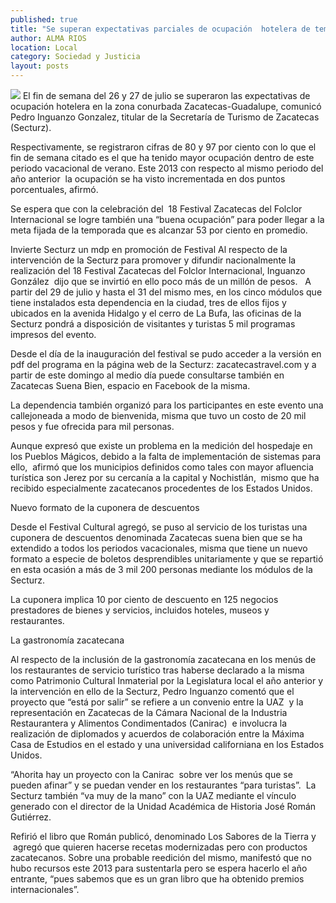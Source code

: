 ```yaml
---
published: true
title: "Se superan expectativas parciales de ocupación  hotelera de temporada, informa Pedro Inguanzo"
author: ALMA RIOS
location: Local
category: Sociedad y Justicia
layout: posts
---
```


![](http://i.imgur.com/UIHo9fam.jpg)
El fin de semana del 26 y 27 de julio se superaron las expectativas de ocupación hotelera en la zona conurbada Zacatecas-Guadalupe, comunicó Pedro Inguanzo Gonzalez, titular de la Secretaría de Turismo de Zacatecas (Secturz).

Respectivamente, se registraron cifras de 80 y 97 por ciento con lo que el fin de semana citado es el que ha tenido mayor ocupación dentro de este periodo vacacional de verano. Este 2013 con respecto al mismo periodo del año anterior  la ocupación se ha visto incrementada en dos puntos porcentuales, afirmó.

Se espera que con la celebración del  18 Festival Zacatecas del Folclor Internacional se logre también una “buena ocupación” para poder llegar a la meta fijada de la temporada que es alcanzar 53 por ciento en promedio.

Invierte Secturz un mdp 
en promoción de Festival
Al respecto de la intervención de la Secturz para promover y difundir nacionalmente la realización del 18 Festival Zacatecas del Folclor Internacional, Inguanzo González  dijo que se invirtió en ello poco más de un millón 
de pesos.  
A partir del 29 de julio y hasta el 31 del mismo mes, en los cinco módulos que tiene instalados esta dependencia en la ciudad, tres de ellos fijos y ubicados en la avenida Hidalgo y el cerro de La Bufa, las oficinas de la Secturz pondrá a disposición de visitantes y turistas 5 mil programas impresos del evento.

Desde el día de la inauguración del festival se pudo acceder a la versión en pdf del programa en la página web de la Secturz: zacatecastravel.com y a partir de este domingo al medio día puede consultarse también en Zacatecas Suena Bien, espacio en Facebook de la misma.

La dependencia también organizó para los participantes en este evento una callejoneada a modo de bienvenida, misma que tuvo un costo de 20 mil pesos y fue ofrecida para mil personas.

Aunque expresó que existe un problema en la medición del hospedaje en los Pueblos Mágicos, debido a la falta de implementación de sistemas para ello,  afirmó que los municipios definidos como tales con mayor afluencia turística son Jerez por su cercanía a la capital y Nochistlán,  mismo que ha recibido especialmente zacatecanos procedentes de los Estados Unidos.

Nuevo formato de la 
cuponera de descuentos

Desde el Festival Cultural agregó, se puso al servicio de los turistas una cuponera de descuentos denominada Zacatecas suena bien que se ha extendido a todos los periodos vacacionales, misma que tiene un nuevo formato a especie de boletos desprendibles unitariamente y que se repartió en esta ocasión a más de 3 mil 200 personas mediante los módulos de la Secturz.

La cuponera implica 10 por ciento de descuento en 125 negocios prestadores de bienes y servicios, incluidos hoteles, museos y restaurantes.

La gastronomía zacatecana

Al respecto de la inclusión de la gastronomía zacatecana en los menús de los restaurantes de servicio turístico tras haberse declarado a la misma como Patrimonio Cultural Inmaterial por la Legislatura local el año anterior y la intervención en ello de la Secturz, Pedro Inguanzo comentó que el proyecto que “está por salir” se refiere a un convenio entre la UAZ  y la representación en Zacatecas de la Cámara Nacional de la Industria Restaurantera y Alimentos Condimentados (Canirac)  e involucra la realización de diplomados y acuerdos de colaboración entre la Máxima Casa de Estudios en el estado y una universidad californiana en los Estados Unidos.

“Ahorita hay un proyecto con la Canirac  sobre ver los menús que se pueden afinar” y se puedan vender en los restaurantes “para turistas”.  La Secturz también “va muy de la mano” con la UAZ mediante el vínculo generado con el director de la Unidad Académica de Historia José Román Gutiérrez.

Refirió el libro que Román publicó, denominado Los Sabores de la Tierra y  agregó que quieren hacerse recetas modernizadas pero con productos zacatecanos.
Sobre una probable reedición del mismo, manifestó que no hubo recursos este 2013 para sustentarla pero se espera hacerlo el año entrante, “pues sabemos que es un gran libro que ha obtenido premios internacionales”.

